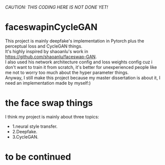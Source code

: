 *CAUTION: THIS CODING HERE IS NOT DONE YET!*
# faceswapinCycleGAN
This project is mainly deepfake's implementation in Pytorch plus the perceptual loss and CycleGAN things.  
It's highly inspired by shaoanlu's work in https://github.com/shaoanlu/faceswap-GAN.  
I also used his network architecture config and loss weights config cuz i don't want to train it from scratch, it's better for unexperienced people like me not to worry too much about the hyper parameter things.  
Anyway, I still make this project because my master dissertation is about it, I need an implementation made by myself:)  
# the face swap things
I think my project is mainly about three topics:  
* 1.neural style transfer.  
* 2.Deepfake.   
* 3.CycleGAN.  
# to be continued
